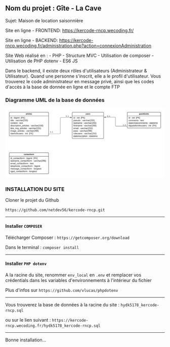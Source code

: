 ## Nom du projet : Gîte - La Cave

Sujet: Maison de location saisonnière

Site en ligne - FRONTEND: https://kercode-rncp.wecoding.fr/

Site en ligne - BACKEND: https://kercode-rncp.wecoding.fr/administration.php?action=connexionAdministration

Site Web réalisé en :
    - PHP
    - Structure MVC
    - Utilisation de composer
    - Utilisation de PHP dotenv
    - ES6 JS 

Dans le backend, il existe deux rôles d'utilisateurs (Administrateur & Utilisateur).
Quand une personne s'inscrit, elle a le profil d'utilisateur.
Vous trouverez le code administrateur en message privé, ainsi que les codes d'accès à la base de donnée en ligne et le compte FTP



### Diagramme UML de la base de données

![](UML-Kercode---RNCP.jpg)



### INSTALLATION DU SITE

Cloner le projet du Github 
```
https://github.com/netdev56/kercode-rncp.git
```

----

#### Installer ```COMPOSER```

Télécharger Composer : ```https://getcomposer.org/download```

Dans le terminal : ```composer install```


----

#### Installer ```PHP dotenv```

A la racine du site, renommer ```env_local``` en ```.env``` et remplacer vos crédentials dans les variables d'environnements à l'intérieur du fichier



Plus d'infos sur ```https://github.com/vlucas/phpdotenv```

----

Vous trouverez la base de données à la racine du site : ```hydk5178_kercode-rncp.sql``` 

ou sur le lien suivant : ```https://kercode-rncp.wecoding.fr/hydk5178_kercode-rncp.sql```

----


Bonne installation...
